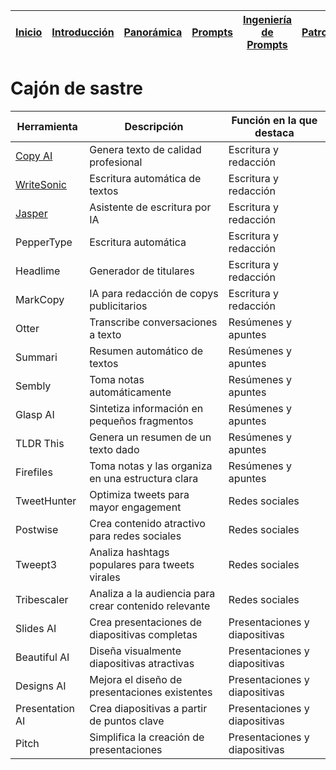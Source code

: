 <div align=right>

|[Inicio](/README.md)|[Introducción](/documentos/intro.md)|[Panorámica](/documentos/panorámica.md)|[Prompts](/prompts/README.md)|[Ingeniería de Prompts](/ingenieriaDePrompts/README.md)|[Patrones](/ingenieriaDePrompts/patrones/README.md)|[Casos de Uso](/casosDeUso/README.md)|
|-|-|-|-|-|-|-

</div>

# Cajón de sastre

|Herramienta|Descripción|Función en la que destaca|
|-|-|-|
|[Copy AI](https://www.copy.ai/)|Genera texto de calidad profesional|Escritura y redacción|
|[WriteSonic](https://writesonic.com/)|Escritura automática de textos|Escritura y redacción|
|[Jasper](https://www.jasper.ai/)|Asistente de escritura por IA|Escritura y redacción|
|PepperType|Escritura automática|Escritura y redacción|
|Headlime|Generador de titulares|Escritura y redacción|
|MarkCopy|IA para redacción de copys publicitarios|Escritura y redacción|
|Otter|Transcribe conversaciones a texto|Resúmenes y apuntes|
|Summari|Resumen automático de textos|Resúmenes y apuntes|
|Sembly|Toma notas automáticamente|Resúmenes y apuntes|
|Glasp AI|Sintetiza información en pequeños fragmentos|Resúmenes y apuntes|
|TLDR This|Genera un resumen de un texto dado|Resúmenes y apuntes|
|Firefiles|Toma notas y las organiza en una estructura clara|Resúmenes y apuntes|
|TweetHunter|Optimiza tweets para mayor engagement|Redes sociales|
|Postwise|Crea contenido atractivo para redes sociales|Redes sociales|
|Tweept3|Analiza hashtags populares para tweets virales|Redes sociales|
|Tribescaler|Analiza a la audiencia para crear contenido relevante|Redes sociales|
|Slides AI|Crea presentaciones de diapositivas completas|Presentaciones y diapositivas|
|Beautiful AI|Diseña visualmente diapositivas atractivas|Presentaciones y diapositivas|
|Designs AI|Mejora el diseño de presentaciones existentes|Presentaciones y diapositivas|
|Presentation AI|Crea diapositivas a partir de puntos clave|Presentaciones y diapositivas|
|Pitch|Simplifica la creación de presentaciones|Presentaciones y diapositivas|